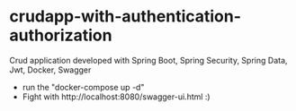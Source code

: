 # crudapp-with-authentication-authorization
Crud application developed with Spring Boot, Spring Security, Spring Data, Jwt, Docker, Swagger

* run the "docker-compose up -d" 
* Fight with http://localhost:8080/swagger-ui.html :)
